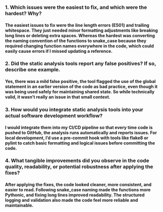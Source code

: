 ### 1. Which issues were the easiest to fix, and which were the hardest? Why?
#### The easiest issues to fix were the line length errors (E501) and trailing whitespace. They just needed minor formatting adjustments like breaking long lines or deleting extra spaces. Whereas the hardest was converting the naming convention of the functions to snake_case because they required changing function names everywhere in the code, which could easily cause errors if I missed updating a reference.

### 2. Did the static analysis tools report any false positives? If so, describe one example.
#### Yes, there was a mild false positive, the tool flagged the use of the global statement in an earlier version of the code as bad practice, even though it was being used safely for maintaining shared state. So while technically valid, it wasn’t really an issue in that small context.

### 3. How would you integrate static analysis tools into your actual software development workflow?
#### I would integrate them into my CI/CD pipeline so that every time code is pushed to GitHub, the analysis runs automatically and reports issues. For local development, I’d use a pre-commit hook with tools like flake8 or pylint to catch basic formatting and logical issues before committing the code.

### 4. What tangible improvements did you observe in the code quality, readability, or potential robustness after applying the fixes?
#### After applying the fixes, the code looked cleaner, more consistent, and easier to read. Following snake_case naming made the functions more Pythonic, and fixing long lines improved readability. The structured logging and validation also made the code feel more reliable and maintainable.